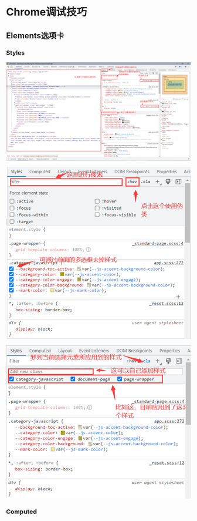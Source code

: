 # **Chrome调试技巧**

## **Elements选项卡**

### **Styles**

![image-20230206215058887](Chrom调试工具.assets/image-20230206215058887.png)

![image-20230206215337403](Chrom调试工具.assets/image-20230206215337403.png)

![image-20230206215818045](Chrom调试工具.assets/image-20230206215818045.png)



### **Computed**

